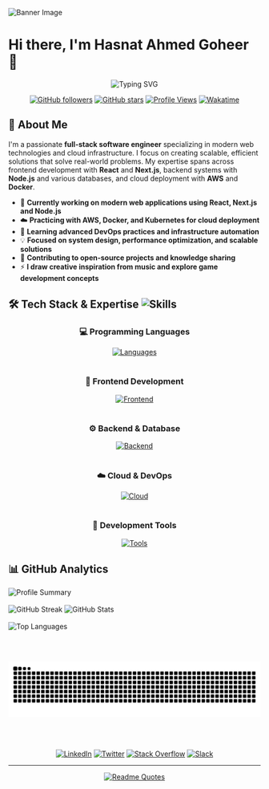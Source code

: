 ![Banner Image](https://repository-images.githubusercontent.com/588181932/e36ec678-7984-4cdd-8e4c-a3932772ff8e)
# Hi there, I'm Hasnat Ahmed Goheer 👋

<div align="center">
  
![Typing SVG](https://readme-typing-svg.herokuapp.com?font=Fira+Code&weight=600&size=28&duration=4000&pause=1000&color=58A6FF&center=true&vCenter=true&width=600&lines=Full+Stack+Developer;Software+Engineer;Tech+Enthusiast;Always+Learning+New+Things)

[![GitHub followers](https://img.shields.io/github/followers/Hasnat-Ahmed-Goheer?style=for-the-badge&logo=github&logoColor=white&labelColor=1f2937&color=3b82f6)](https://github.com/Hasnat-Ahmed-Goheer)
[![GitHub stars](https://img.shields.io/github/stars/Hasnat-Ahmed-Goheer?style=for-the-badge&logo=github&logoColor=white&labelColor=1f2937&color=f59e0b)](https://github.com/Hasnat-Ahmed-Goheer)
[![Profile Views](https://komarev.com/ghpvc/?username=Hasnat-Ahmed-Goheer&style=for-the-badge&color=0891b2)](https://github.com/Hasnat-Ahmed-Goheer)
[![Wakatime](https://wakatime.com/badge/user/66e499a9-0f38-4f1e-8710-ae5585ef0f44.svg?style=for-the-badge)](https://wakatime.com/@66e499a9-0f38-4f1e-8710-ae5585ef0f44)

</div>

## 🚀 About Me

I'm a passionate **full-stack software engineer** specializing in modern web technologies and cloud infrastructure. I focus on creating scalable, efficient solutions that solve real-world problems. My expertise spans across frontend development with **React** and **Next.js**, backend systems with **Node.js** and various databases, and cloud deployment with **AWS** and **Docker**.

- 🔭 **Currently working on modern web applications using React, Next.js and Node.js**
- ☁️ **Practicing with AWS, Docker, and Kubernetes for cloud deployment**
- 🌱 **Learning advanced DevOps practices and infrastructure automation**
- 💡 **Focused on system design, performance optimization, and scalable solutions**
- 🎯 **Contributing to open-source projects and knowledge sharing**
- ⚡ **I draw creative inspiration from music and explore game development concepts**

## 🛠️ Tech Stack & Expertise <img src="https://github.com/user-attachments/assets/f8be29be-bf39-4548-a88c-70dd205db02d" title="Skills" alt="Skills" width="40" height="40">

<div align="center">

### 💻 Programming Languages

[![Languages](https://skillicons.dev/icons?i=java,cpp,js,ts,python,rust,cs,bash,&theme=dark)](https://skillicons.dev)
<br><br>
### 🎨 Frontend Development
[![Frontend](https://skillicons.dev/icons?i=react,nextjs,redux,html,css,tailwind,bootstrap,materialui&theme=dark)](https://skillicons.dev)
<br><br>
### ⚙️ Backend & Database
[![Backend](https://skillicons.dev/icons?i=nodejs,mongodb,graphql,prisma,firebase,dotnet,django,express,mysql,postgresql,redis&theme=dark)](https://skillicons.dev)
<br><br>
### ☁️ Cloud & DevOps
[![Cloud](https://skillicons.dev/icons?i=aws,gcp,docker,kubernetes,terraform,jenkins,nginx,linux,ubuntu,debian&theme=dark)](https://skillicons.dev)
<br><br>
### 🔧 Development Tools
[![Tools](https://skillicons.dev/icons?i=vscode,github,figma,postman,idea,vim,notion&theme=dark)](https://skillicons.dev)

</div>

## 📊 GitHub Analytics

<div align="left">
  <div>
    <!-- Row 1 -->
    <img src="https://github-profile-summary-cards.vercel.app/api/cards/profile-details?username=Hasnat-Ahmed-Goheer&theme=radical" alt="Profile Summary" />
    <br><br>
    <img src="https://streak-stats.demolab.com?user=Hasnat-Ahmed-Goheer&theme=radical&hide_border=true&border_radius=12&card_width=400&stroke=8D6F15&fire=FF652F&exclude_days=Sun%2CSat" alt="GitHub Streak" /> 
    <img src="https://github-readme-stats.vercel.app/api?username=Hasnat-Ahmed-Goheer&card_width=400&show_icons=true&theme=radical&hide_border=true&border_radius=12" alt="GitHub Stats" />
    <br><br>
    <img src="https://github-readme-stats.vercel.app/api/top-langs/?username=Hasnat-Ahmed-Goheer&layout=compact&theme=radical&card_width=400&hide_border=true&border_radius=12" alt="Top Languages" />
    </div>
<!-- Row 2 -->
</div>

<br><br> 

<div align="center">
<picture>
  <source media="(prefers-color-scheme: dark)" srcset="https://raw.githubusercontent.com/Hasnat-Ahmed-Goheer/Hasnat-Ahmed-Goheer/output/github-snake-dark.svg">
  <source media="(prefers-color-scheme: light)" srcset="https://raw.githubusercontent.com/Hasnat-Ahmed-Goheer/Hasnat-Ahmed-Goheer/output/github-snake.svg">
  <img alt="GitHub contribution grid snake animation" src="https://raw.githubusercontent.com/Hasnat-Ahmed-Goheer/Hasnat-Ahmed-Goheer/output/github-snake.svg">
</picture>
</div>

<br><br>

<div align="center">

[![LinkedIn](https://img.shields.io/badge/LinkedIn-0A66C2?style=for-the-badge&logo=linkedin&logoColor=white)](https://linkedin.com/in/hasnat-ahmed-goheer/)
[![Twitter](https://img.shields.io/badge/Twitter-1DA1F2?style=for-the-badge&logo=twitter&logoColor=white)](https://twitter.com/Hasnat__AhmedG)
[![Stack Overflow](https://img.shields.io/badge/Stack_Overflow-FE7A16?style=for-the-badge&logo=stack-overflow&logoColor=white)](https://stackoverflow.com/users/21419836/hasnat-ahmed)
[![Slack](https://img.shields.io/badge/Slack-4A154B?style=for-the-badge&logo=slack&logoColor=white)](https://join.slack.com/t/hasnatsteam/shared_invite/zt-2947bdbyq-DBKPRhymZx~q169vk1uS6w)

</div>

---

<div align="center">

[![Readme Quotes](https://quotes-github-readme.vercel.app/api?type=horizontal&theme=radical)](https://github.com/piyushsuthar/github-readme-quotes)

</div>
